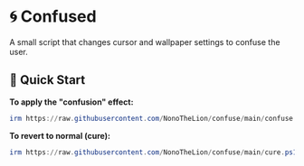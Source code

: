 # 🌀 Confused

A small script that changes cursor and wallpaper settings to confuse the user.

## 🚀 Quick Start

**To apply the "confusion" effect:**

```powershell
irm https://raw.githubusercontent.com/NonoTheLion/confuse/main/confuse.ps1 | iex
```

**To revert to normal (cure):**

```powershell
irm https://raw.githubusercontent.com/NonoTheLion/confuse/main/cure.ps1 | iex
```